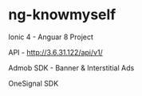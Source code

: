 # ng-knowmyself

Ionic 4 - Anguar 8 Project

API - http://3.6.31.122/api/v1/

Admob SDK - Banner & Interstitial Ads

OneSignal SDK
